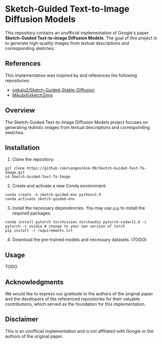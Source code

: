 # Sketch-Guided Text-to-Image Diffusion Models

This repository contains an unofficial implementation of Google's paper **Sketch-Guided Text-to-Image Diffusion Models**. 
The goal of this project is to generate high-quality images from textual descriptions and corresponding sketches.


## References

This implementation was inspired by and references the following repositories:

- [ogkalu2/Sketch-Guided-Stable-Diffusion](https://github.com/ogkalu2/Sketch-Guided-Stable-Diffusion)
- [Mikubill/sketch2img](https://github.com/Mikubill/sketch2img)


## Overview

The Sketch-Guided Text-to-Image Diffusion Models project focuses on generating realistic images from textual descriptions and corresponding sketches.


## Installation

1. Clone the repository:

```shell
git clone https://github.com/sangminkim-99/Sketch-Guided-Text-To-Image.git
cd Sketch-Guided-Text-To-Image
```

2. Create and activate a new Conda environment:

```shell
conda create -n sketch-guided-env python=3.9
conda activate sketch-guided-env
```

3. Install the necessary dependencies. You may use `pip` to install the required packages:

```shell
conda install pytorch torchvision torchaudio pytorch-cuda=11.8 -c pytorch -c nvidia # change to your own version of torch
pip install -r requirements.txt
```

4. Download the pre-trained models and necessary datasets. (TODO)

## Usage

TODO


## Acknowledgments

We would like to express our gratitude to the authors of the original paper and the developers of the referenced repositories for their valuable contributions, which served as the foundation for this implementation.


## Disclaimer

This is an unofficial implementation and is not affiliated with Google or the authors of the original paper.
